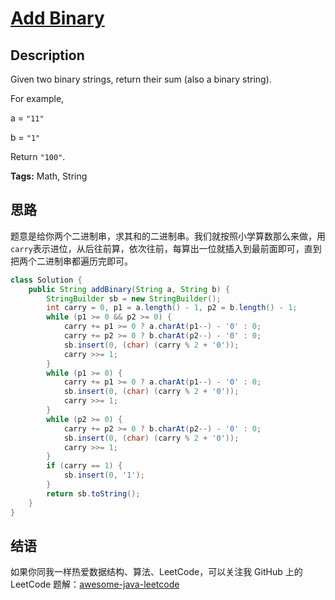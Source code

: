 # [Add Binary][title]

## Description

Given two binary strings, return their sum (also a binary string).

For example,

a = `"11"`

b = `"1"`

Return `"100"`.

**Tags:** Math, String


## 思路

题意是给你两个二进制串，求其和的二进制串。我们就按照小学算数那么来做，用`carry`表示进位，从后往前算，依次往前，每算出一位就插入到最前面即可，直到把两个二进制串都遍历完即可。

```java
class Solution {
    public String addBinary(String a, String b) {
        StringBuilder sb = new StringBuilder();
        int carry = 0, p1 = a.length() - 1, p2 = b.length() - 1;
        while (p1 >= 0 && p2 >= 0) {
            carry += p1 >= 0 ? a.charAt(p1--) - '0' : 0;
            carry += p2 >= 0 ? b.charAt(p2--) - '0' : 0;
            sb.insert(0, (char) (carry % 2 + '0'));
            carry >>= 1;
        }
        while (p1 >= 0) {
            carry += p1 >= 0 ? a.charAt(p1--) - '0' : 0;
            sb.insert(0, (char) (carry % 2 + '0'));
            carry >>= 1;
        }
        while (p2 >= 0) {
            carry += p2 >= 0 ? b.charAt(p2--) - '0' : 0;
            sb.insert(0, (char) (carry % 2 + '0'));
            carry >>= 1;
        }
        if (carry == 1) {
            sb.insert(0, '1');
        }
        return sb.toString();
    }
}
```


## 结语

如果你同我一样热爱数据结构、算法、LeetCode，可以关注我 GitHub 上的 LeetCode 题解：[awesome-java-leetcode][ajl]



[title]: https://leetcode.com/problems/add-binary
[ajl]: https://github.com/Blankj/awesome-java-leetcode
